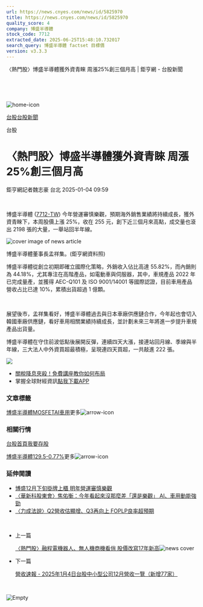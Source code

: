 ```yaml
---
url: https://news.cnyes.com/news/id/5825970
title: https://news.cnyes.com/news/id/5825970
quality_score: 4
company: 博盛半導體
stock_code: 7712
extracted_date: 2025-06-25T15:48:10.732017
search_query: 博盛半導體 factset 目標價
version: v3.3.3
---
```


〈熱門股〉博盛半導體獲外資青睞 周漲25%創三個月高 | 鉅亨網 - 台股新聞

‌

‌

![home-icon](/assets/icons/breadCrumb/symbol-icon-home.svg)

[台股](/news/cat/tw_stock)[台股新聞](/news/cat/tw_stock_news)

台股

# 〈熱門股〉博盛半導體獲外資青睞 周漲25%創三個月高

鉅亨網記者魏志豪 台北 2025-01-04 09:59

‌

博盛半導體 ([7712-TW](https://www.cnyes.com/twstock/7712)) 今年營運審慎樂觀，預期海外銷售業績將持續成長，獲外資青睞下，本周股價上漲 25%，收在 255 元，創下近三個月來高點，成交量也滾出 2198 張的大量，一舉站回半年線。

![cover image of news article](/_next/image?url=https%3A%2F%2Fcimg.cnyes.cool%2Fprod%2Fnews%2F5825970%2Fl%2F779cf969048694ac22890315f5ef9358.jpg&w=3840&q=75)

博盛半導體董事長孟祥集。(鉅亨網資料照)

博盛半導體從創立初期即確立國際化策略，外銷收入佔比高達 55.82%，而內銷則為 44.18%，尤其專注在高階產品，如電動車與伺服器，其中，車規產品 2022 年已完成量產，並獲得 AEC-Q101 及 ISO 9001/14001 等國際認證，目前車用產品營收占比已達 10%，累積出貨超過 1 億顆。

‌

展望後市，孟祥集看好，博盛半導體過去與日本車廠供應鏈合作，今年起也會切入韓國車廠供應鏈，看好車用相關業績持續成長，並計劃未來三年將進一步提升車規產品出貨量。

博盛半導體在守住前波低點後展開反彈，連續四天大漲，接連站回月線、季線與半年線，三大法人中外資買超最積極，呈現連四天買超，一共敲進 222 張。

![](https://so.cnyes.com/mobilechart/MobileChart.aspx?markettype=twstock&charttype1=kchart&stockcode=7712&imgwidth=580&imgheight=500&bgcolor=2)

* [關稅降息夾殺！免費講座教你如何布局](https://www.rsc.com.tw/Cnyes_RSC/SeminarBooking2025InvestmentOutlook.aspx?utm_source=anue&utm_medium=usstocks_end)
* 掌握全球財經資訊[點我下載APP](http://www.cnyes.com/app/?utm_source=mweb&utm_medium=HamMenuBanner&utm_campaign=fixed&utm_content=entr)

### 文章標籤

[博盛半導體](https://news.cnyes.com/tag/博盛半導體 "博盛半導體")[MOSFET](https://news.cnyes.com/tag/MOSFET "MOSFET")[AI](https://news.cnyes.com/tag/AI "AI")[車用](https://news.cnyes.com/tag/車用 "車用")更多![arrow-icon](/assets/icons/arrows/arrow-down.svg)

### 相關行情

[台股首頁](https://www.cnyes.com/twstock)[我要存股](https://supr.link/8OHaU)

[博盛半導體129.5-0.77%](https://www.cnyes.com/twstock/7712)更多![arrow-icon](/assets/icons/arrows/arrow-down.svg)

### 延伸閱讀

* [博盛12月下旬掛牌上櫃 明年營運審慎樂觀](/news/id/5790332)
* [〈華新科股東會〉焦佑衡：今年看起來沒那麼差「還是樂觀」 AI、車用動能強勁](/news/id/6025989)
* [〈力成法說〉Q2營收估顯增、Q3再向上 FOPLP良率超預期](/news/id/5954439)

‌

* 上一篇

  [〈熱門股〉融程電機器人、無人機商機看俏 股價改寫17年新高](/news/id/5826137)![news cover](https://cimg.cnyes.cool/prod/news/5826137/m/109af425eefb8d5498a85ef32d83adb1.jpg)
* 下一篇

  [營收速報 - 2025年1月4日台股中小型公司12月營收一覽（新增77家）](/news/id/5826099)

‌

![Empty](/assets/icons/skeleton/empty-image.svg)

‌